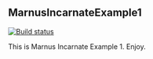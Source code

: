 MarnusIncarnateExample1
-----------------------

[![Build status](https://ci.appveyor.com/api/projects/status/cw96huynqjvb5mup/branch/main?svg=true)](https://ci.appveyor.com/project/tomdodd4598/ucl-phas0100-marnusincarnateexample1)

This is Marnus Incarnate Example 1. Enjoy.

